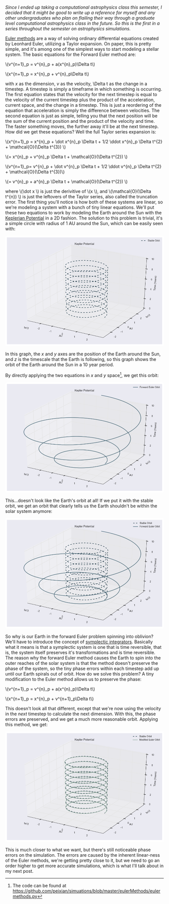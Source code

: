 *Since I ended up taking a computational astrophysics class this semester, I decided that it might be good to write up a reference for myself and any other undergraduates who plan on flailing their way through a graduate level computational astrophysics class in the future. So this is the first in a series throughout the semester on astrophysics simulations.*

[Euler methods][eulerWikipedia] are a way of solving ordinary differential equations created by Leonhard Euler, utilizing a Taylor expansion. On paper, this is pretty simple, and it's among one of the simplest ways to start modeling a stellar system. The basic equations for the Forward Euler method are:

\\(v^{n+1}\_p = v^{n}\_p + a(x^{n}\_p)\Delta t\\)

\\(x^{n+1}\_p = x^{n}\_p + v^{n}\_p\Delta t\\)

with *x* as the dimension, *v* as the velocity, \Delta t as the change in a timestep. A timestep is simply a timeframe in which something is occurring. The first equation states that the velocity for the next timestep is equal to the velocity of the current timestep plus the product of the acceleration, current space, and the change in a timestep. This is just a reordering of the equation that acceleration is simply the difference between velocities. The second equation is just as simple, telling you that the next position will be the sum of the current position and the product of the velocity and time. The faster something moves, the further away it'll be at the next timestep. How did we get these equations? Well the full Taylor series expansion is: 

\\(x^{n+1}\_p = x^{n}\_p + \dot x^{n}\_p \Delta t + 1/2 \ddot x^{n}\_p \Delta t^{2} + \mathcal{O}(\Delta t^{3}) \\)

\\(= x^{n}\_p + v^{n}\_p \Delta t + \mathcal{O}(\Delta t^{2}) \\)

\\(v^{n+1}\_p= v^{n}\_p + \dot v^{n}\_p \Delta t + 1/2 \ddot v^{n}\_p \Delta t^{2} + \mathcal{O}(\Delta t^{3})\\)


\\(= v^{n}\_p + a^{n}\_p \Delta t + \mathcal{O}(\Delta t^{2}) \\)

where \\(\dot x \\) is just the derivitive of \\(x \\), and \\(\mathcal{O}(\Delta t^{n}) \\) is just the leftovers of the Taylor series, also called the truncation error. The first thing you'll notice is how both of these systems are linear, so we're modeling a system with a bunch of tiny linear equations. We'll put these two equations to work by modeling the Earth around the Sun with the [Keplerian Potential][keplerProblem] in a 2D fashion. The solution to this problem is trivial, it's a simple circle with radius of 1 AU around the Sun, which can be easily seen with: 

![stable orbit][stable]

In this graph, the *x* and *y* axes are the position of the Earth around the Sun, and *z* is the timescale that the Earth is following, so this graph shows the orbit of the Earth around the Sun in a 10 year period. 

By directly applying the two equations in *x* and *y* space[^1], we get this orbit: 

![forward Euler orbit][forwardEuler]

This...doesn't look like the Earth's orbit at all! If we put it with the stable orbit, we get an orbit that clearly tells us the Earth shouldn't be within the solar system anymore:

![stable and forward Euler orbits][stableAndFwd]

So why is our Earth in the forward Euler problem spinning into oblivion? We'll have to introduce the concept of [symplectic integrators][symplecticWikipedia]. Basically what it means is that a symplectic system is one that is time reversible, that is, the system itself preserves it's transformations and is time reversible. The reason why the forward Euler method causes the Earth to spin into the outer reaches of the solar system is that the method doesn't preserve the phase of the system, so the tiny phase errors within each timestep add up until our Earth spirals out of orbit. How do we solve this problem? A tiny modification to the Euler method allows us to preserve the phase:

\\(v^{n+1}\_p = v^{n}\_p + a(x^{n}\_p)\Delta t\\)

\\(x^{n+1}\_p = x^{n}\_p + v^{n+1}\_p\Delta t\\)

This doesn't look all that different, except that we're now using the velocity in the *next* timestep to calculate the next dimension. With this, the phase errors are preserved, and we get a much more reasonable orbit. Applying this method, we get:

![stable and modified Euler orbits][stableAndMod]

This is much closer to what we want, but there's still noticeable phase errors on the simulation. The errors are caused by the inherent linear-ness of the Euler methods, we're getting pretty close to it, but we need to go an order higher to get more accurate simulations, which is what I'll talk about in my next post. 

[^1]: The code can be found at https://github.com/peixian/simuations/blob/master/eulerMethods/eulermethods.py

[eulerWikipedia]: https://en.wikipedia.org/wiki/Euler_method
[stable]: https://raw.githubusercontent.com/peixian/simuations/master/eulerMethods/stable.png
[stableAndFwd]: https://raw.githubusercontent.com/peixian/simuations/master/eulerMethods/stableFwdEuler.png
[stableAndMod]: https://raw.githubusercontent.com/peixian/simuations/master/eulerMethods/stableModEuler.png
[forwardEuler]: https://raw.githubusercontent.com/peixian/simuations/master/eulerMethods/fwdEuler.png
[modEuler]: https://raw.githubusercontent.com/peixian/simuations/master/eulerMethods/modEuler.png
[comparisonPng]: https://raw.githubusercontent.com/peixian/simuations/master/eulerMethods/fwdModEuler3d.png
[keplerProblem]: https://en.wikipedia.org/wiki/Kepler_problem
[symplecticWikipedia]: https://en.wikipedia.org/wiki/Symplectic_integrator